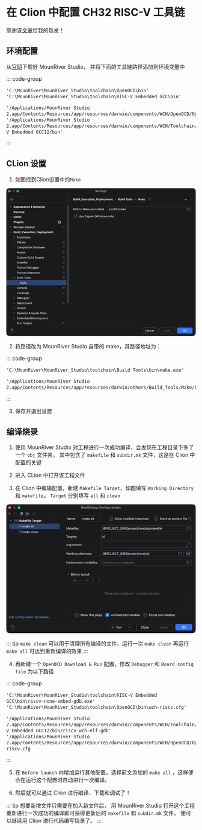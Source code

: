 # 在 Clion 中配置 CH32 RISC-V 工具链

感谢该[文章](https://blog.csdn.net/wu58430/article/details/126548417?spm=1001.2014.3001.5506)给我的启发！

## 环境配置

从[官网](http://www.mounriver.com/download)下载好 MounRiver Studio，
并将下面的工具链路径添加到环境变量中

::: code-group
```shell [Windows]
'C:\MounRiver\MounRiver_Studio\toolchain\OpenOCD\bin'
'C:\MounRiver\MounRiver_Studio\toolchain\RISC-V Embedded GCC\bin'
```

```shell [macOS]
'/Applications/MounRiver Studio 2.app/Contents/Resources/app/resources/darwin/components/WCH/OpenOCD/OpenOCD/bin'
'/Applications/MounRiver Studio 2.app/Contents/Resources/app/resources/darwin/components/WCH/Toolchain/RISC-V Embedded GCC12/bin'
```
:::

## CLion 设置

1. 如图找到Clion设置中的`Make`

![](assets/ch32-with-clion/make.png)

2. 将路径改为 MounRiver Studio 自带的 make，其路径地址为：

::: code-group
```shell [Windows]
'C:\MounRiver\MounRiver_Studio\toolchain\Build Tools\bin\make.exe'
```

```shell [macOS]
'/Applications/MounRiver Studio 2.app/Contents/Resources/app/resources/darwin/others/Build_Tools/Make/bin/make'
```
:::

3. 保存并退出设置

## 编译烧录

1. 使用 MounRiver Studio 对工程进行一次成功编译，会发现在工程目录下多了一个 `obj` 文件夹，
其中包含了 `makefile` 和 `subdir.mk` 文件，这是在 Clion 中配置的关键

2. 进入 CLion 中打开该工程文件

3. 在 Clion 中编辑配置，新建 `Makefile Target`，如图填写 `Working Directory` 和 `makefile`。
`Target` 分别填写 `all` 和 `clean`

![](assets/ch32-with-clion/make-all.png)

::: tip 
`make clean` 可以用于清理所有编译的文件，运行一次 `make clean` 再运行 `make all` 可达到重新编译的效果
:::

4. 再新建一个 `OpenOCD Download & Run` 配置，修改 `Debugger` 和 `Board config file` 为以下路径

::: code-group
```shell [Windows]
'C:\MounRiver\MounRiver_Studio\toolchain\RISC-V Embedded GCC\bin\riscv-none-embed-gdb.exe'
'C:\MounRiver\MounRiver_Studio\toolchain\OpenOCD\bin\wch-riscv.cfg'
```

```shell [macOS]
'/Applications/MounRiver Studio 2.app/Contents/Resources/app/resources/darwin/components/WCH/Toolchain/RISC-V Embedded GCC12/bin/riscv-wch-elf-gdb'
'/Applications/MounRiver Studio 2.app/Contents/Resources/app/resources/darwin/components/WCH/OpenOCD/OpenOCD/bin/wch-riscv.cfg
```
:::

5. 在 `Before launch` 内增加运行其他配置，选择前文添加的 `make all` ，这样便会在运行这个配置时自动进行一次编译。

6. 然后就可以通过 Clion 进行编译、下载和调试了！

::: tip 
想要新增文件只需要在加入新文件后，
用 MounRiver Studio 打开这个工程重新进行一次成功的编译即可获得更新后的 `makefile` 和 `subdir.mk` 文件，
便可以继续用 Clion 进行代码编写烧录了。
:::
